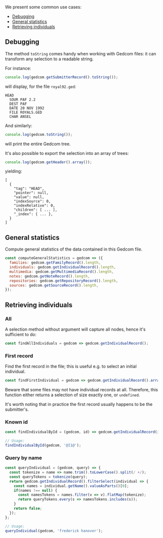We present some common use cases:

- [Debugging](#debugging)
- [General statistics](#general-statistics)
- [Retrieving individuals](#retrieving-individuals)

## Debugging

The method `toString` comes handy when working with Gedcom files: it can transform any selection to a readable string.

For instance:

```javascript
console.log(gedcom.getSubmitterRecord().toString());
```

will display, for the file `royal92.ged`:

```
HEAD
  SOUR PAF 2.2
  DEST PAF
  DATE 20 NOV 1992
  FILE ROYALS.GED
  CHAR ANSEL
```

And similarly:

```javascript
console.log(gedcom.toString());
```

will print the entire Gedcom tree.

It's also possible to export the selection into an array of trees:

```javascript
console.log(gedcom.getHeader().array());
```

yielding:

```
[
  {
    "tag": "HEAD",
    "pointer": null,
    "value": null,
    "indexSource": 0,
    "indexRelative": 0,
    "children": [ ... ],
    "_index": { ... },
  }
]
```

## General statistics

Compute general statistics of the data contained in this Gedcom file.

```javascript
const computeGeneralStatistics = gedcom => ({
  families: gedcom.getFamilyRecord().length,
  individuals: gedcom.getIndividualRecord().length,
  multimedia: gedcom.getMultimediaRecord().length,
  notes: gedcom.getNoteRecord().length,
  repositories: gedcom.getRepositoryRecord().length,
  sources: gedcom.getSourceRecord().length,
});
```

## Retrieving individuals

### All

A selection method without argument will capture all nodes, hence it's sufficient to do:

```javascript
const findAllIndividuals = gedcom => gedcom.getIndividualRecord();
```

### First record

Find the first record in the file; this is useful e.g. to select an initial individual.

```javascript
const findFirstIndividual = gedcom => gedcom.getIndividualRecord().arraySelect()[0];
```

Beware that some files may not have individual records at all.
Therefore, this function either returns a selection of size exactly one, or `undefined`.

It's worth noting that in practice the first record usually happens to be the submitter's.

### Known id

```javascript
const findIndividualById = (gedcom, id) => gedcom.getIndividualRecord(id);

// Usage:
findIndividualById(gedcom, '@I1@');
```

### Query by name

```javascript
const queryIndividual = (gedcom, query) => {
  const tokenize = name => name.trim().toLowerCase().split(/ +/);
  const queryTokens = tokenize(query);
  return gedcom.getIndividualRecord().filterSelect(individual => {
    const names = individual.getName().valueAsParts()[0];
    if(names !== null) {
      const namesTokens = names.filter(v => v).flatMap(tokenize);
      return queryTokens.every(s => namesTokens.includes(s));
    }
    return false;
  });
};

// Usage:
queryIndividual(gedcom, 'frederick hanover');
```
